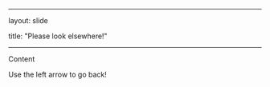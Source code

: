 ----

layout: slide

title: "Please look elsewhere!"

----

Content

Use the left arrow to go back!
